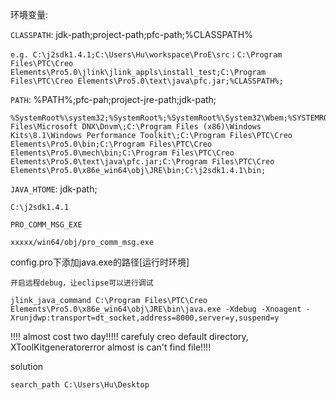 环境变量:

`CLASSPATH`: jdk-path;project-path;pfc-path;%CLASSPATH%

```
e.g. C:\j2sdk1.4.1;C:\Users\Hu\workspace\ProE\src；C:\Program Files\PTC\Creo Elements\Pro5.0\jlink\jlink_appls\install_test;C:\Program Files\PTC\Creo Elements\Pro5.0\text\java\pfc.jar;%CLASSPATH%;
```

`PATH`:  %PATH%;pfc-pah;project-jre-path;jdk-path;

```
%SystemRoot%\system32;%SystemRoot%;%SystemRoot%\System32\Wbem;%SYSTEMROOT%\System32\WindowsPowerShell\v1.0\;%USERPROFILE%\.dnx\bin;C:\Program Files\Microsoft DNX\Dnvm\;C:\Program Files (x86)\Windows Kits\8.1\Windows Performance Toolkit\;C:\Program Files\PTC\Creo Elements\Pro5.0\bin;C:\Program Files\PTC\Creo Elements\Pro5.0\mech\bin;C:\Program Files\PTC\Creo Elements\Pro5.0\text\java\pfc.jar;C:\Program Files\PTC\Creo Elements\Pro5.0\x86e_win64\obj\JRE\bin;C:\j2sdk1.4.1\bin;
```

`JAVA_HTOME`: jdk-path;

```
C:\j2sdk1.4.1
```

`PRO_COMM_MSG_EXE`
```
xxxxx/win64/obj/pro_comm_msg.exe
```


config.pro下添加java.exe的路径[运行时环境]


`开启远程debug，让eclipse可以进行调试`

```
jlink_java_command C:\Program Files\PTC\Creo Elements\Pro5.0\x86e_win64\obj\JRE\bin\java.exe -Xdebug -Xnoagent -Xrunjdwp:transport=dt_socket,address=8000,server=y,suspend=y
```


!!!! almost cost two day!!!!!
carefuly creo default directory, XToolKitgeneratorerror almost is can't find file!!!!

solution



```
search_path C:\Users\Hu\Desktop
```
